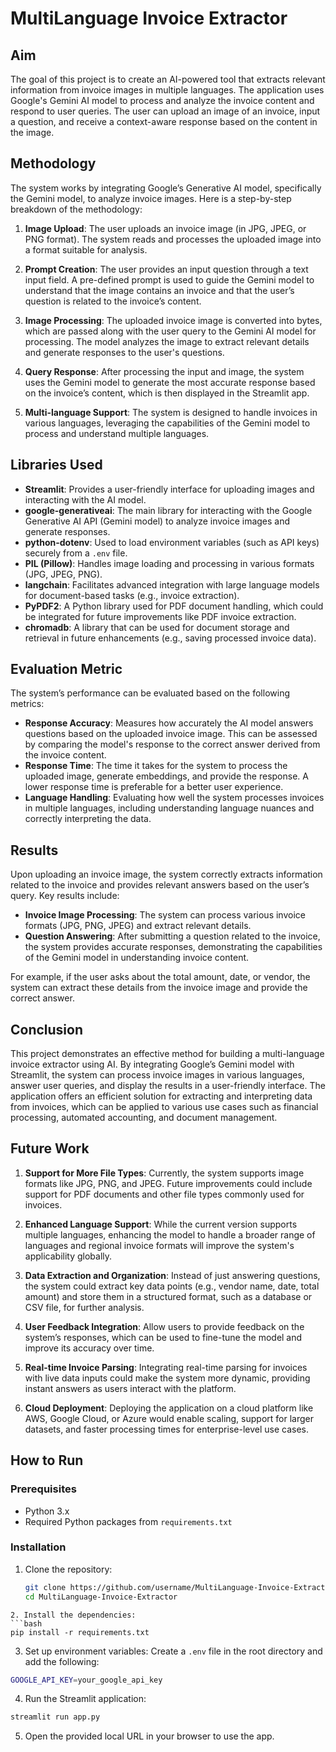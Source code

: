# MultiLanguage Invoice Extractor

## Aim

The goal of this project is to create an AI-powered tool that extracts relevant information from invoice images in multiple languages. The application uses Google's Gemini AI model to process and analyze the invoice content and respond to user queries. The user can upload an image of an invoice, input a question, and receive a context-aware response based on the content in the image.

## Methodology

The system works by integrating Google’s Generative AI model, specifically the Gemini model, to analyze invoice images. Here is a step-by-step breakdown of the methodology:

1. **Image Upload**: The user uploads an invoice image (in JPG, JPEG, or PNG format). The system reads and processes the uploaded image into a format suitable for analysis.

2. **Prompt Creation**: The user provides an input question through a text input field. A pre-defined prompt is used to guide the Gemini model to understand that the image contains an invoice and that the user’s question is related to the invoice’s content.

3. **Image Processing**: The uploaded invoice image is converted into bytes, which are passed along with the user query to the Gemini AI model for processing. The model analyzes the image to extract relevant details and generate responses to the user's questions.

4. **Query Response**: After processing the input and image, the system uses the Gemini model to generate the most accurate response based on the invoice’s content, which is then displayed in the Streamlit app.

5. **Multi-language Support**: The system is designed to handle invoices in various languages, leveraging the capabilities of the Gemini model to process and understand multiple languages.

## Libraries Used

- **Streamlit**: Provides a user-friendly interface for uploading images and interacting with the AI model.
- **google-generativeai**: The main library for interacting with the Google Generative AI API (Gemini model) to analyze invoice images and generate responses.
- **python-dotenv**: Used to load environment variables (such as API keys) securely from a `.env` file.
- **PIL (Pillow)**: Handles image loading and processing in various formats (JPG, JPEG, PNG).
- **langchain**: Facilitates advanced integration with large language models for document-based tasks (e.g., invoice extraction).
- **PyPDF2**: A Python library used for PDF document handling, which could be integrated for future improvements like PDF invoice extraction.
- **chromadb**: A library that can be used for document storage and retrieval in future enhancements (e.g., saving processed invoice data).

## Evaluation Metric

The system’s performance can be evaluated based on the following metrics:

- **Response Accuracy**: Measures how accurately the AI model answers questions based on the uploaded invoice image. This can be assessed by comparing the model's response to the correct answer derived from the invoice content.
- **Response Time**: The time it takes for the system to process the uploaded image, generate embeddings, and provide the response. A lower response time is preferable for a better user experience.
- **Language Handling**: Evaluating how well the system processes invoices in multiple languages, including understanding language nuances and correctly interpreting the data.
  
## Results

Upon uploading an invoice image, the system correctly extracts information related to the invoice and provides relevant answers based on the user’s query. Key results include:

- **Invoice Image Processing**: The system can process various invoice formats (JPG, PNG, JPEG) and extract relevant details.
- **Question Answering**: After submitting a question related to the invoice, the system provides accurate responses, demonstrating the capabilities of the Gemini model in understanding invoice content.
  
For example, if the user asks about the total amount, date, or vendor, the system can extract these details from the invoice image and provide the correct answer.

## Conclusion

This project demonstrates an effective method for building a multi-language invoice extractor using AI. By integrating Google’s Gemini model with Streamlit, the system can process invoice images in various languages, answer user queries, and display the results in a user-friendly interface. The application offers an efficient solution for extracting and interpreting data from invoices, which can be applied to various use cases such as financial processing, automated accounting, and document management.

## Future Work

1. **Support for More File Types**: Currently, the system supports image formats like JPG, PNG, and JPEG. Future improvements could include support for PDF documents and other file types commonly used for invoices.
  
2. **Enhanced Language Support**: While the current version supports multiple languages, enhancing the model to handle a broader range of languages and regional invoice formats will improve the system's applicability globally.

3. **Data Extraction and Organization**: Instead of just answering questions, the system could extract key data points (e.g., vendor name, date, total amount) and store them in a structured format, such as a database or CSV file, for further analysis.

4. **User Feedback Integration**: Allow users to provide feedback on the system’s responses, which can be used to fine-tune the model and improve its accuracy over time.

5. **Real-time Invoice Parsing**: Integrating real-time parsing for invoices with live data inputs could make the system more dynamic, providing instant answers as users interact with the platform.

6. **Cloud Deployment**: Deploying the application on a cloud platform like AWS, Google Cloud, or Azure would enable scaling, support for larger datasets, and faster processing times for enterprise-level use cases.

## How to Run

### Prerequisites
- Python 3.x
- Required Python packages from `requirements.txt`
  
### Installation

1. Clone the repository:
   ```bash
   git clone https://github.com/username/MultiLanguage-Invoice-Extractor.git
   cd MultiLanguage-Invoice-Extractor
```
2. Install the dependencies:
```bash
pip install -r requirements.txt
```
3. Set up environment variables:
Create a ```.env``` file in the root directory and add the following:
```bash
GOOGLE_API_KEY=your_google_api_key
```
4. Run the Streamlit application:
```bash
streamlit run app.py
```
5. Open the provided local URL in your browser to use the app.
